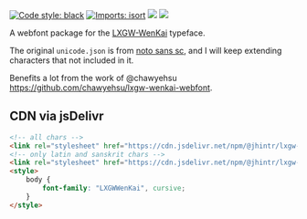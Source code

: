 [![Code style: black](https://img.shields.io/badge/code%20style-black-000000.svg)](https://github.com/psf/black)
[![Imports: isort](https://img.shields.io/badge/%20imports-isort-%231674b1?style=flat&labelColor=ef8336)](https://pycqa.github.io/isort/)
[![](https://data.jsdelivr.com/v1/package/npm/@jhintr/lxgw-wenkai-webfont/badge)](https://www.jsdelivr.com/package/npm/@jhintr/lxgw-wenkai-webfont)
[![](https://data.jsdelivr.com/v1/package/npm/@jhintr/lxgw-wenkai-webfont-latin/badge)](https://www.jsdelivr.com/package/npm/@jhintr/lxgw-wenkai-webfont-latin)

A webfont package for the [LXGW-WenKai](https://github.com/lxgw/LxgwWenKai) typeface.

The original `unicode.json` is from [noto sans sc](https://github.com/fontsource/fontsource/blob/main/packages/noto-sans-sc/unicode.json), and I will keep extending characters that not included in it.

Benefits a lot from the work of @chawyehsu https://github.com/chawyehsu/lxgw-wenkai-webfont.

## CDN via jsDelivr

```html
<!-- all chars -->
<link rel="stylesheet" href="https://cdn.jsdelivr.net/npm/@jhintr/lxgw-wenkai-webfont@1.0/style.css">
<!-- only latin and sanskrit chars -->
<link rel="stylesheet" href="https://cdn.jsdelivr.net/npm/@jhintr/lxgw-wenkai-webfont-latin@1.0/style.css">
<style>
    body {
        font-family: "LXGWWenKai", cursive;
    }
</style>
```
